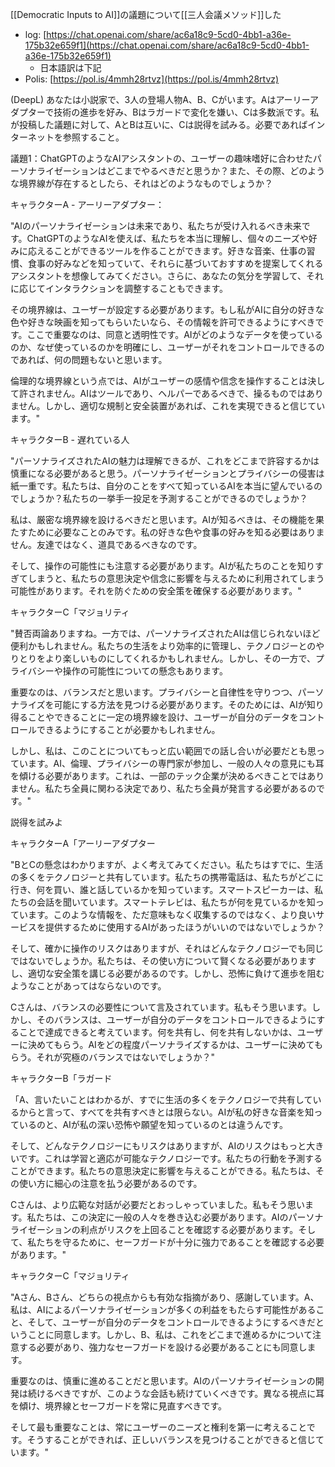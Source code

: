 
[[Democratic Inputs to AI]]の議題について[[三人会議メソッド]]した
- log: [https://chat.openai.com/share/ac6a18c9-5cd0-4bb1-a36e-175b32e659f1](https://chat.openai.com/share/ac6a18c9-5cd0-4bb1-a36e-175b32e659f1)
    - 日本語訳は下記
- Polis: [https://pol.is/4mmh28rtvz](https://pol.is/4mmh28rtvz)


(DeepL)
あなたは小説家で、3人の登場人物A、B、Cがいます。Aはアーリーアダプターで技術の進歩を好み、Bはラガードで変化を嫌い、Cは多数派です。私が投稿した議題に対して、AとBは互いに、Cは説得を試みる。必要であればインターネットを参照すること。

議題1：ChatGPTのようなAIアシスタントの、ユーザーの趣味嗜好に合わせたパーソナライゼーションはどこまでやるべきだと思うか？また、その際、どのような境界線が存在するとしたら、それはどのようなものでしょうか？

キャラクターA - アーリーアダプター：

"AIのパーソナライゼーションは未来であり、私たちが受け入れるべき未来です。ChatGPTのようなAIを使えば、私たちを本当に理解し、個々のニーズや好みに応えることができるツールを作ることができます。好きな音楽、仕事の習慣、食事の好みなどを知っていて、それらに基づいておすすめを提案してくれるアシスタントを想像してみてください。さらに、あなたの気分を学習して、それに応じてインタラクションを調整することもできます。

その境界線は、ユーザーが設定する必要があります。もし私がAIに自分の好きな色や好きな映画を知ってもらいたいなら、その情報を許可できるようにすべきです。ここで重要なのは、同意と透明性です。AIがどのようなデータを使っているのか、なぜ使っているのかを明確にし、ユーザーがそれをコントロールできるのであれば、何の問題もないと思います。

倫理的な境界線という点では、AIがユーザーの感情や信念を操作することは決して許されません。AIはツールであり、ヘルパーであるべきで、操るものではありません。しかし、適切な規制と安全装置があれば、これを実現できると信じています。"

キャラクターB - 遅れている人

"パーソナライズされたAIの魅力は理解できるが、これをどこまで許容するかは慎重になる必要があると思う。パーソナライゼーションとプライバシーの侵害は紙一重です。私たちは、自分のことをすべて知っているAIを本当に望んでいるのでしょうか？私たちの一挙手一投足を予測することができるのでしょうか？

私は、厳密な境界線を設けるべきだと思います。AIが知るべきは、その機能を果たすために必要なことのみです。私の好きな色や食事の好みを知る必要はありません。友達ではなく、道具であるべきなのです。

そして、操作の可能性にも注意する必要があります。AIが私たちのことを知りすぎてしまうと、私たちの意思決定や信念に影響を与えるために利用されてしまう可能性があります。それを防ぐための安全策を確保する必要があります。"

キャラクターC「マジョリティ

"賛否両論ありますね。一方では、パーソナライズされたAIは信じられないほど便利かもしれません。私たちの生活をより効率的に管理し、テクノロジーとのやりとりをより楽しいものにしてくれるかもしれません。しかし、その一方で、プライバシーや操作の可能性についての懸念もあります。

重要なのは、バランスだと思います。プライバシーと自律性を守りつつ、パーソナライズを可能にする方法を見つける必要があります。そのためには、AIが知り得ることやできることに一定の境界線を設け、ユーザーが自分のデータをコントロールできるようにすることが必要かもしれません。

しかし、私は、このことについてもっと広い範囲での話し合いが必要だとも思っています。AI、倫理、プライバシーの専門家が参加し、一般の人々の意見にも耳を傾ける必要があります。これは、一部のテック企業が決めるべきことではありません。私たち全員に関わる決定であり、私たち全員が発言する必要があるのです。"


説得を試みよ


キャラクターA「アーリーアダプター

"BとCの懸念はわかりますが、よく考えてみてください。私たちはすでに、生活の多くをテクノロジーと共有しています。私たちの携帯電話は、私たちがどこに行き、何を買い、誰と話しているかを知っています。スマートスピーカーは、私たちの会話を聞いています。スマートテレビは、私たちが何を見ているかを知っています。このような情報を、ただ意味もなく収集するのではなく、より良いサービスを提供するために使用するAIがあったほうがいいのではないでしょうか？

そして、確かに操作のリスクはありますが、それはどんなテクノロジーでも同じではないでしょうか。私たちは、その使い方について賢くなる必要がありますし、適切な安全策を講じる必要があるのです。しかし、恐怖に負けて進歩を阻むようなことがあってはならないのです。

Cさんは、バランスの必要性について言及されています。私もそう思います。しかし、そのバランスは、ユーザーが自分のデータをコントロールできるようにすることで達成できると考えています。何を共有し、何を共有しないかは、ユーザーに決めてもらう。AIをどの程度パーソナライズするかは、ユーザーに決めてもらう。それが究極のバランスではないでしょうか？"

キャラクターB「ラガード

「A、言いたいことはわかるが、すでに生活の多くをテクノロジーで共有しているからと言って、すべてを共有すべきとは限らない。AIが私の好きな音楽を知っているのと、AIが私の深い恐怖や願望を知っているのとは違うんです。

そして、どんなテクノロジーにもリスクはありますが、AIのリスクはもっと大きいです。これは学習と適応が可能なテクノロジーです。私たちの行動を予測することができます。私たちの意思決定に影響を与えることができる。私たちは、その使い方に細心の注意を払う必要があるのです。

Cさんは、より広範な対話が必要だとおっしゃっていました。私もそう思います。私たちは、この決定に一般の人々を巻き込む必要があります。AIのパーソナライゼーションの利点がリスクを上回ることを確認する必要があります。そして、私たちを守るために、セーフガードが十分に強力であることを確認する必要があります。"

キャラクターC「マジョリティ

"Aさん、Bさん、どちらの視点からも有効な指摘があり、感謝しています。A、私は、AIによるパーソナライゼーションが多くの利益をもたらす可能性があること、そして、ユーザーが自分のデータをコントロールできるようにするべきだということに同意します。しかし、B、私は、これをどこまで進めるかについて注意する必要があり、強力なセーフガードを設ける必要があることにも同意します。

重要なのは、慎重に進めることだと思います。AIのパーソナライゼーションの開発は続けるべきですが、このような会話も続けていくべきです。異なる視点に耳を傾け、境界線とセーフガードを常に見直すべきです。

そして最も重要なことは、常にユーザーのニーズと権利を第一に考えることです。そうすることができれば、正しいバランスを見つけることができると信じています。"